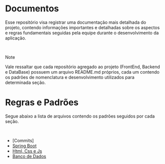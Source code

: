 # Documentos
<p> Esse repositório visa registrar uma documentação mais detalhada do projeto, contendo informações importantes e detalhadas sobre os aspectos e regras fundamentais seguidas pela equipe durante o desenvolvimento da aplicação.</p>
<br>

> [!NOTE]
> Vale ressaltar que cada repositório agregado ao projeto (FrontEnd, Backend e DataBase) possuem um arquivo README.md próprios, cada um contendo os padrões de nomenclatura e desenvolvimento utilizados para determinada seção.

# Regras e Padrões
<p> Segue abaixo a lista de arquivos contendo os padrões seguidos por cada seção.</p>
<br>

- [Commits]
- [Spring Boot](BackEnd.md)
- [Html, Css e Js](FrontEnd/README.md)
- [Banco de Dados](DataBase/README.md)
